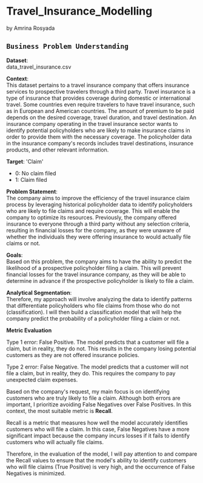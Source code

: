 # Travel_Insurance_Modelling
by Amrina Rosyada

## **`Business Problem Understanding`**

**Dataset**: <br>
data_travel_insurance.csv

**Context**: <br>
This dataset pertains to a travel insurance company that offers insurance services to prospective travelers through a third party. Travel insurance is a type of insurance that provides coverage during domestic or international travel. Some countries even require travelers to have travel insurance, such as in European and American countries. The amount of premium to be paid depends on the desired coverage, travel duration, and travel destination. An insurance company operating in the travel insurance sector wants to identify potential policyholders who are likely to make insurance claims in order to provide them with the necessary coverage. The policyholder data in the insurance company's records includes travel destinations, insurance products, and other relevant information.

**Target**: 'Claim'<br>
- 0: No claim filed   
- 1: Claim filed

**Problem Statement**: <br>
The company aims to improve the efficiency of the travel insurance claim process by leveraging historical policyholder data to identify policyholders who are likely to file claims and require coverage. This will enable the company to optimize its resources. Previously, the company offered insurance to everyone through a third party without any selection criteria, resulting in financial losses for the company, as they were unaware of whether the individuals they were offering insurance to would actually file claims or not.

**Goals**: <br>
Based on this problem, the company aims to have the ability to predict the likelihood of a prospective policyholder filing a claim. This will prevent financial losses for the travel insurance company, as they will be able to determine in advance if the prospective policyholder is likely to file a claim.

**Analytical Segmentation**: <br>
Therefore, my approach will involve analyzing the data to identify patterns that differentiate policyholders who file claims from those who do not (classification). I will then build a classification model that will help the company predict the probability of a policyholder filing a claim or not.

**Metric Evaluation**

Type 1 error: False Positive. The model predicts that a customer will file a claim, but in reality, they do not. This results in the company losing potential customers as they are not offered insurance policies.

Type 2 error: False Negative. The model predicts that a customer will not file a claim, but in reality, they do. This requires the company to pay unexpected claim expenses.

Based on the company's request, my main focus is on identifying customers who are truly likely to file a claim. Although both errors are important, I prioritize avoiding False Negatives over False Positives. In this context, the most suitable metric is **Recall**.

Recall is a metric that measures how well the model accurately identifies customers who will file a claim. In this case, False Negatives have a more significant impact because the company incurs losses if it fails to identify customers who will actually file claims.

Therefore, in the evaluation of the model, I will pay attention to and compare the Recall values to ensure that the model's ability to identify customers who will file claims (True Positive) is very high, and the occurrence of False Negatives is minimized.
